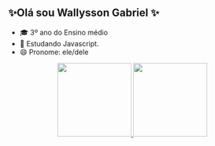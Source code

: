 ## ✨Olá sou Wallysson Gabriel ✨

- 🎓 3º ano do Ensino médio
- 🌱 Estudando Javascript.
- 😄 Pronome: ele/dele

<div align="center">
  <a href="https://github.com/wallysson-gabriel">
  <img height="150em" src="https://github-readme-stats.vercel.app/api?username=wallysson-gabriel&show_icons=true&theme=tokyonight&include_all_commits=true&count_private=true"/>
  <img height="150em" src="https://github-readme-stats.vercel.app/api/top-langs/?username=wallysson-gabriel&layout=compact&langs_count=7&theme=tokyonight"/>
</div>
